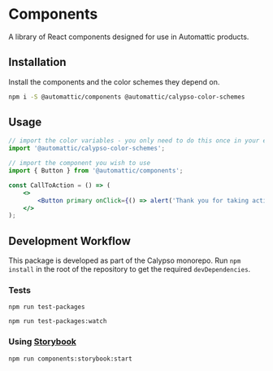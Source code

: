 # Components

A library of React components designed for use in Automattic products.

## Installation

Install the components and the color schemes they depend on.

```bash
npm i -S @automattic/components @automattic/calypso-color-schemes
```

## Usage

```jsx
// import the color variables - you only need to do this once in your entire application
import '@automattic/calypso-color-schemes';

// import the component you wish to use
import { Button } from '@automattic/components';

const CallToAction = () => (
	<>
		<Button primary onClick={() => alert('Thank you for taking action!')}>Take action now!</Button>
	</>
);

```

## Development Workflow

This package is developed as part of the Calypso monorepo. Run `npm install`
in the root of the repository to get the required `devDependencies`.

### Tests

```npm run test-packages```

```npm run test-packages:watch```

### Using [Storybook](https://storybook.js.org/)

```npm run components:storybook:start```
